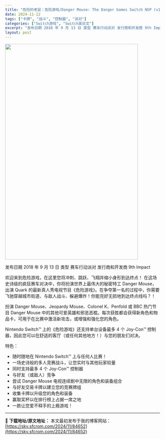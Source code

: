 ```yaml
---
title: "危险的老鼠：危险游戏/Danger Mouse: The Danger Games Switch NSP (v1.0.12)英文"
date: 2024-11-12
tags: ["卡牌", "战斗", "控制器", "派对"]
categories: ["Switch游戏", "Switch英日文"]
excerpt: "发布日期 2018 年 9 月 13 日 类型 赛车行动派对 发行商和开发商 9th Impact 欢迎来到危险游戏，在这里您将冲刺、跳跃、飞翔并缩小身形到达终点！ 在这场史诗级的疯狂赛车对决中，你将扮演世界上最伟大的秘密特工 Danger Mouse，出演 Quark 的最新真人秀电视节目《危险游&hellip;"
layout: post
---
```


<img class="aligncenter size-full wp-image-84653" src="https://sky.sfcrom.com/wp-content/uploads/2024/11/2024111210215775.webp" alt="" width="432" height="700" />

发布日期 2018 年 9 月 13 日
类型 赛车行动派对
发行商和开发商 9th Impact

欢迎来到危险游戏，在这里您将冲刺、跳跃、飞翔并缩小身形到达终点！
在这场史诗级的疯狂赛车对决中，你将扮演世界上最伟大的秘密特工 Danger Mouse，出演 Quark 的最新真人秀电视节目《危险游戏》。在争夺第一名的过程中，你需要飞驰穿越城市街道、与敌人战斗、躲避爆炸！你能完好无损地到达终点线吗？！

扮演 Danger Mouse、Jeopardy Mouse、Colonel K、Penfold 或 BBC 热门节目 Danger Mouse 中的其他可爱英雄和邪恶恶棍。每次获胜都会获得新角色和物品卡，可用于在比赛中激活新攻击，或增强和强化您的角色。

Nintendo Switch™ 上的《危险游戏》还支持单台设备最多 4 个 Joy-Con™ 控制器，因此您可以在舒适的客厅（或任何其他地方！）与您的朋友们对决。

特色：
* 随时随地在 Nintendo Switch™ 上与任何人比赛！
* 一场史诗般的多人竞赛战斗，让您实时与其他玩家较量
* 同时支持最多 4 个 Joy-Con™ 控制器
* 与好友（或敌人）竞争
* 尝试 Danger Mouse 电视连续剧中无限的角色和装备组合
* 与好友交易卡牌以建立您的竞赛牌组
* 收集卡牌以升级您的角色和装备
* 赢取奖杯以在排行榜上占据一席之地
* 一款让您爱不释手的上瘾游戏！

---
📖 **下载地址/原文地址：** 本文最初发布于我的博客网站：[https://sky.sfcrom.com/2024/11/84652](https://sky.sfcrom.com/2024/11/84652)
